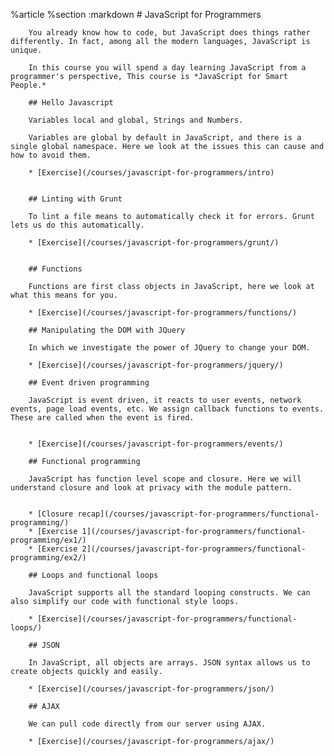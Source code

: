 %article
    %section
      :markdown
        # JavaScript for Programmers
  
        You already know how to code, but JavaScript does things rather differently. In fact, among all the modern languages, JavaScript is unique.
  
        In this course you will spend a day learning JavaScript from a programmer's perspective, This course is *JavaScript for Smart People.*
  
        ## Hello Javascript
  
        Variables local and global, Strings and Numbers.
  
        Variables are global by default in JavaScript, and there is a single global namespace. Here we look at the issues this can cause and how to avoid them.
  
        * [Exercise](/courses/javascript-for-programmers/intro)
  
  
        ## Linting with Grunt
  
        To lint a file means to automatically check it for errors. Grunt lets us do this automatically.
  
        * [Exercise](/courses/javascript-for-programmers/grunt/)
  
  
        ## Functions
  
        Functions are first class objects in JavaScript, here we look at what this means for you.
  
        * [Exercise](/courses/javascript-for-programmers/functions/)
  
        ## Manipulating the DOM with JQuery
  
        In which we investigate the power of JQuery to change your DOM.
  
        * [Exercise](/courses/javascript-for-programmers/jquery/)
  
        ## Event driven programming
  
        JavaScript is event driven, it reacts to user events, network events, page load events, etc. We assign callback functions to events. These are called when the event is fired.
  
  
        * [Exercise](/courses/javascript-for-programmers/events/)
  
        ## Functional programming
  
        JavaScript has function level scope and closure. Here we will understand closure and look at privacy with the module pattern.
  
  
        * [Closure recap](/courses/javascript-for-programmers/functional-programming/)
        * [Exercise 1](/courses/javascript-for-programmers/functional-programming/ex1/)
        * [Exercise 2](/courses/javascript-for-programmers/functional-programming/ex2/)
  
        ## Loops and functional loops
  
        JavaScript supports all the standard looping constructs. We can also simplify our code with functional style loops.
  
        * [Exercise](/courses/javascript-for-programmers/functional-loops/)
  
        ## JSON
  
        In JavaScript, all objects are arrays. JSON syntax allows us to create objects quickly and easily.
  
        * [Exercise](/courses/javascript-for-programmers/json/)
  
        ## AJAX
  
        We can pull code directly from our server using AJAX.
  
        * [Exercise](/courses/javascript-for-programmers/ajax/)
  